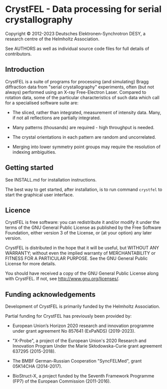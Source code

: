 CrystFEL - Data processing for serial crystallography
=====================================================

Copyright © 2012-2023 Deutsches Elektronen-Synchrotron DESY,
                      a research centre of the Helmholtz Association.

See AUTHORS as well as individual source code files for full details of contributors.

Introduction
------------

CrystFEL is a suite of programs for processing (and simulating) Bragg
diffraction data from "serial crystallography" experiments, often (but not
always) performed using an X-ray Free-Electron Laser.  Compared to rotation data,
some of the particular characteristics of such data which call for a
specialised software suite are:

* The sliced, rather than integrated, measurement of intensity data.  Many, if
  not all reflections are partially integrated.

* Many patterns (thousands) are required - high throughput is needed.

* The crystal orientations in each pattern are random and uncorrelated.

* Merging into lower symmetry point groups may require the resolution of
  indexing ambiguities.


Getting started
---------------

See INSTALL.md for installation instructions.

The best way to get started, after installation, is to run command ```crystfel```
to start the graphical user interface.


Licence
-------

CrystFEL is free software: you can redistribute it and/or modify it under the
terms of the GNU General Public License as published by the Free Software
Foundation, either version 3 of the License, or (at your option) any later
version.

CrystFEL is distributed in the hope that it will be useful, but WITHOUT ANY
WARRANTY; without even the implied warranty of MERCHANTABILITY or FITNESS FOR A
PARTICULAR PURPOSE.  See the GNU General Public License for more details.

You should have received a copy of the GNU General Public License along with
CrystFEL.  If not, see <http://www.gnu.org/licenses/>.


Funding acknowledgements
------------------------

Development of CrystFEL is primarily funded by the Helmholtz Association.

Partial funding for CrystFEL has previously been provided by:

- European Union’s Horizon 2020 research and innovation programme under grant
  agreement No 857641 (ExPaNDS) (2019-2023).

- "X-Probe", a project of the European Union's 2020 Research and Innovation
  Program Under the Marie Skłodowska-Curie grant agreement 637295 (2015-2018).

- The BMBF German-Russian Cooperation "SyncFELMed", grant 05K14CHA (2014-2017).

- BioStruct-X, a project funded by the Seventh Framework Programme (FP7) of the
  European Commission (2011-2016).

